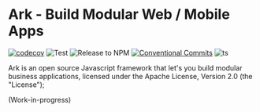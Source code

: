 # Ark - Build Modular Web / Mobile Apps
[![codecov](https://codecov.io/gh/skyslit/ark/branch/master/graph/badge.svg?token=DPCMWSIMYQ)](https://codecov.io/gh/skyslit/ark)
![Test](https://github.com/skyslit/ark/workflows/Test/badge.svg)
![Release to NPM](https://github.com/skyslit/ark/workflows/Release%20to%20NPM/badge.svg)
[![Conventional Commits](https://img.shields.io/badge/Conventional%20Commits-1.0.0-yellow.svg)](https://conventionalcommits.org)
![ts](https://badgen.net/badge/Built%20With/TypeScript/blue)

Ark is an open source Javascript framework that let's you build modular business applications, licensed under the Apache License, Version 2.0 (the "License");

(Work-in-progress)
